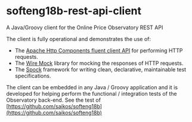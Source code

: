 # softeng18b-rest-api-client
A Java/Groovy client for the Online Price Observatory REST API

The client is fully operational and demonstrates the use of:

* The [Apache Http Components fluent client API](https://hc.apache.org/) for performing HTTP requests.
* The [Wire Mock](https://hc.apache.org/) library for mocking the responses of HTTP requests.
* The [Spock](http://spockframework.org/) framework for writing clean, declarative, maintainable test specifications.


The client can be embedded in any Java / Groovy application and it is developed for helping perform the functional / integration
tests of the Observatory back-end. See the test of [https://github.com/saikos/softeng18b](https://github.com/saikos/softeng18b)

